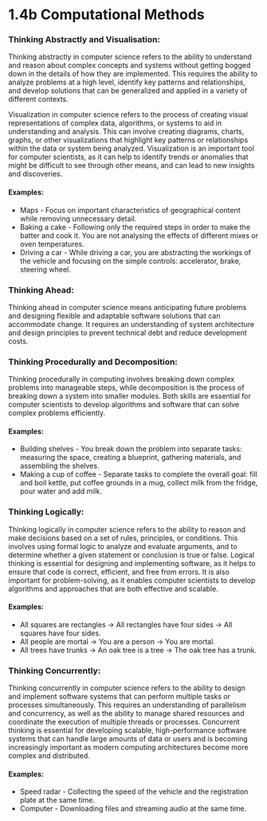 # 1.4b Computational Methods

### Thinking Abstractly and Visualisation:

Thinking abstractly in computer science refers to the ability to understand and reason about complex concepts and systems without getting bogged down in the details of how they are implemented. This requires the ability to analyze problems at a high level, identify key patterns and relationships, and develop solutions that can be generalized and applied in a variety of different contexts.

Visualization in computer science refers to the process of creating visual representations of complex data, algorithms, or systems to aid in understanding and analysis. This can involve creating diagrams, charts, graphs, or other visualizations that highlight key patterns or relationships within the data or system being analyzed. Visualization is an important tool for computer scientists, as it can help to identify trends or anomalies that might be difficult to see through other means, and can lead to new insights and discoveries.

#### Examples:

* Maps - Focus on important characteristics of geographical content while removing unnecessary detail.
* Baking a cake - Following only the required steps in order to make the batter and cook it. You are not analysing the effects of different mixes or oven temperatures.
* Driving a car - While driving a car, you are abstracting the workings of the vehicle and focusing on the simple controls: accelerator, brake, steering wheel.



### Thinking Ahead:

Thinking ahead in computer science means anticipating future problems and designing flexible and adaptable software solutions that can accommodate change. It requires an understanding of system architecture and design principles to prevent technical debt and reduce development costs.



### Thinking Procedurally and Decomposition:

Thinking procedurally in computing involves breaking down complex problems into manageable steps, while decomposition is the process of breaking down a system into smaller modules. Both skills are essential for computer scientists to develop algorithms and software that can solve complex problems efficiently.

#### Examples:

* Building shelves - You break down the problem into separate tasks: measuring the space, creating a blueprint, gathering materials, and assembling the shelves.
* Making a cup of coffee - Separate tasks to complete the overall goal: fill and boil kettle, put coffee grounds in a mug, collect milk from the fridge, pour water and add milk.



### Thinking Logically:

Thinking logically in computer science refers to the ability to reason and make decisions based on a set of rules, principles, or conditions. This involves using formal logic to analyze and evaluate arguments, and to determine whether a given statement or conclusion is true or false. Logical thinking is essential for designing and implementing software, as it helps to ensure that code is correct, efficient, and free from errors. It is also important for problem-solving, as it enables computer scientists to develop algorithms and approaches that are both effective and scalable.

#### Examples:

* All squares are rectangles -> All rectangles have four sides -> All squares have four sides.
* All people are mortal -> You are a person -> You are mortal.
* All trees have trunks -> An oak tree is a tree -> The oak tree has a trunk.



### Thinking Concurrently:

Thinking concurrently in computer science refers to the ability to design and implement software systems that can perform multiple tasks or processes simultaneously. This requires an understanding of parallelism and concurrency, as well as the ability to manage shared resources and coordinate the execution of multiple threads or processes. Concurrent thinking is essential for developing scalable, high-performance software systems that can handle large amounts of data or users and is becoming increasingly important as modern computing architectures become more complex and distributed.

#### Examples:

* Speed radar - Collecting the speed of the vehicle and the registration plate at the same time.
* Computer - Downloading files and streaming audio at the same time.
